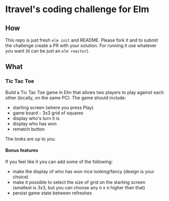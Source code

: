# Itravel's coding challenge for Elm

## How

This repo is just fresh `elm init` and README. Please fork it and to submit the challenge create a PR with your solution.
For running it use whatever you want (it can be just an `elm reactor`).

## What 

### Tic Tac Toe
Build a Tic Tac Toe game in Elm that allows two players to play against each other (locally, on the same PC).
The game should include:
- starting screen (where you press Play)
- game board - 3x3 grid of squares
- display who's turn it is
- display who has won
- rematch button

The looks are up to you.

#### Bonus features
If you feel like it you can add some of the following:

- make the display of who has won nice looking/fancy (design is your choice)
- make it possible to select the size of grid on the starting screen (smallest is 3x3, but you can choose any n x n higher than that)
- persist game state between refreshes
